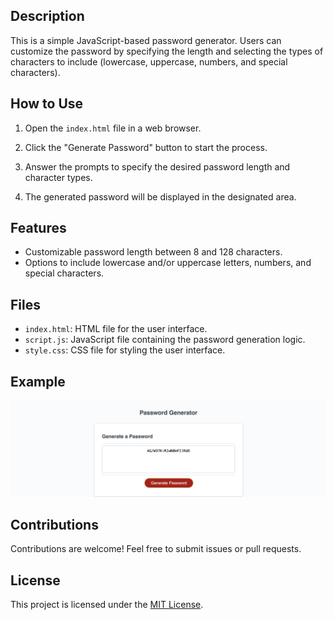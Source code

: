 ## Description

This is a simple JavaScript-based password generator. Users can customize the password by specifying the length and selecting the types of characters to include (lowercase, uppercase, numbers, and special characters).

## How to Use

1. Open the `index.html` file in a web browser.

2. Click the "Generate Password" button to start the process.

3. Answer the prompts to specify the desired password length and character types.

4. The generated password will be displayed in the designated area.

## Features

- Customizable password length between 8 and 128 characters.
- Options to include lowercase and/or uppercase letters, numbers, and special characters.

## Files

- `index.html`: HTML file for the user interface.
- `script.js`: JavaScript file containing the password generation logic.
- `style.css`: CSS file for styling the user interface.

## Example

![Password Generator](Develop/Assets/Images/Screenshot.png)

## Contributions

Contributions are welcome! Feel free to submit issues or pull requests.

## License

This project is licensed under the [MIT License](LICENSE).
